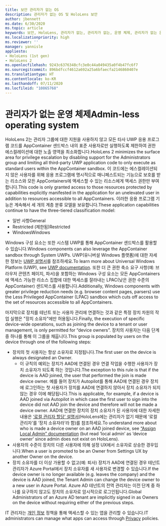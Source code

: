 ```yaml
---
title: 보안 관리자가 없는 OS
description: 관리자가 없는 OS 및 HoloLens 보안
author: jbennett
ms.date: 6/30/2020
ms.topic: article
keywords: 보안, HoloLens, 관리자가 없는, 관리자가 없는, 운영 체제, 관리자가 없는 운영 체제, 관리자 os, 관리자가 없는 os, HoloLens 2, HoloLens2 보안,
ms.localizationpriority: high
ms.reviewer: ''
manager: yannisle
appliesto:
- HoloLens (1st gen)
- HoloLens 2
ms.openlocfilehash: 9243c6376348cfc3e0c44a049435a0f4b47fc6f7
ms.sourcegitcommit: 896bdfccf4612a692a25a6bfaecfa2146860407e
ms.translationtype: HT
ms.contentlocale: ko-KR
ms.lasthandoff: 07/11/2020
ms.locfileid: "10865768"
---
```

# <span data-ttu-id="54249-104">관리자가 없는 운영 체제</span><span class="sxs-lookup"><span data-stu-id="54249-104">Admin-less operating system</span></span>

<span data-ttu-id="54249-105">HoloLens 2는 관리자 그룹에 대한 지원을 사용하지 않고 모든 타사 UWP 응용 프로그램 코드를 AppContainer 샌드박스 내의 표준 사용자로만 실행하도록 제한하여 권한 에스컬레이션에 대한 노출 영역을 최소화합니다.</span><span class="sxs-lookup"><span data-stu-id="54249-105">HoloLens 2 minimizes the surface area for privilege escalation by disabling support for the Administrators group and limiting all third-party UWP application code to only execute as standard users within the AppContainer sandbox.</span></span> <span data-ttu-id="54249-106">이 코드에는 에스컬레이션되지 않은 사용자를 위해 응용 프로그램에 명시적으로 매니페스트되는 기능으로 보호를 받는 리소스와 모든 AppContainers에 액세스할 수 있는 리소스에게 액세스 권한만 부여합니다.</span><span class="sxs-lookup"><span data-stu-id="54249-106">This code is only granted access to those resources protected by capabilities explicitly manifested in the application for an unelevated user in addition to resources accessible to all AppContainers.</span></span>
<span data-ttu-id="54249-107">이러한 응용 프로그램 기능은 계속해서 세 개의 계층 분류 모델을 보유합니다.</span><span class="sxs-lookup"><span data-stu-id="54249-107">These application capabilities continue to have the three-tiered classification model:</span></span>
  * <span data-ttu-id="54249-108">일반 사항</span><span class="sxs-lookup"><span data-stu-id="54249-108">General</span></span>
  * <span data-ttu-id="54249-109">Restricted (제한됨)</span><span class="sxs-lookup"><span data-stu-id="54249-109">Restricted</span></span>
  * <span data-ttu-id="54249-110">Windows</span><span class="sxs-lookup"><span data-stu-id="54249-110">Windows</span></span>

<span data-ttu-id="54249-111">Windows 구성 요소는 또한 시스템 UWP를 통해 AppContainer 샌드박스를 활용할 수 있습니다.</span><span class="sxs-lookup"><span data-stu-id="54249-111">Windows components can also leverage the AppContainer sandbox through System UWPs.</span></span> <span data-ttu-id="54249-112">UWP(유니버설 Windows 플랫폼)에 대한 자세한 정보는 [UWP 설명서](https://docs.microsoft.com/windows/uwp/)를 참조하세요.</span><span class="sxs-lookup"><span data-stu-id="54249-112">To learn more about Universal Windows Platform (UWP), see [UWP documentation](https://docs.microsoft.com/windows/uwp/).</span></span> <span data-ttu-id="54249-113">또한 더 큰 권한 축소 요구 사항(예: 브라우저 콘텐츠 페이지, 파서)을 포함하는 Windows 구성 요소는 모든 AppContainers에 액세스 가능한 리소스 집합에 대한 액세스를 잘라내는 LPAC(낮은 권한 수준의 AppContainer) 샌드박스를 사용합니다.</span><span class="sxs-lookup"><span data-stu-id="54249-113">Additionally, Windows components with greater privilege reduction needs (e.g. browser content pages, parsers) use the Less Privileged AppContainer (LPAC) sandbox which cuts off access to the set of resources accessible to all AppContainers.</span></span>

<span data-ttu-id="54249-114">마지막으로 장치를 테넌트 또는 사용자 관리에 연결하는 것과 같은 특정 장치 차원의 작업 실행은 "장치 소유자"에만 허용됩니다.</span><span class="sxs-lookup"><span data-stu-id="54249-114">Finally, the execution of specific device-wide operations, such as joining the device to a tenant or user management, is only permitted for “device owners”.</span></span> <span data-ttu-id="54249-115">장치의 사용자는 다음 단계 중 하나를 통해 이 그룹을 채웁니다.</span><span class="sxs-lookup"><span data-stu-id="54249-115">This group is populated by users on the device through one of the following steps:</span></span>
  * <span data-ttu-id="54249-116">장치의 첫 사용자는 항상 소유자로 지정됩니다.</span><span class="sxs-lookup"><span data-stu-id="54249-116">The first user on the device is always designated an Owner.</span></span> 
    * <span data-ttu-id="54249-117">이 규칙의 예외는 장치가 AAD에 연결된 경우 연결 작업을 수행한 사용자가 장치 소유자가 되도록 하는 것입니다.</span><span class="sxs-lookup"><span data-stu-id="54249-117">The exception to this rule is that if the device is AAD joined, the user that performed the join is made device owner.</span></span> <span data-ttu-id="54249-118">예를 들어 장치가 Autopilot를 통해 AAD에 연결된 경우 장치에 로그인하는 첫 사용자가 장치를 AAD에 연결하지 않아서 장치 소유자가 되지 않는 경우 이에 해당됩니다.</span><span class="sxs-lookup"><span data-stu-id="54249-118">This is applicable, for example, if a device is AAD joined via Autopilot in which case the first user to sign into the device did not AAD join the device and therefore will not be made a device owner.</span></span> <span data-ttu-id="54249-119">AAD에 연결한 장치의 장치 소유자가 된 사용자에 대한 자세한 내용은 [‘로컬 관리자 할당’ 설명서](https://docs.microsoft.com/azure/active-directory/devices/assign-local-admin)(HoloLens에는 관리자가 없기 때문에 ‘로컬 관리자’를 ‘장치 소유자라’라 함)를 참조하세요.</span><span class="sxs-lookup"><span data-stu-id="54249-119">To understand more about who is made a device owner on an AAD joined device, see [“Assign Local Admin” documentation](https://docs.microsoft.com/azure/active-directory/devices/assign-local-admin) (but read ‘local admin’ as ‘device owner’ since admin does not exist on HoloLens).</span></span>
  * <span data-ttu-id="54249-120">사용자의 수준이 장치의 다른 사용자에 의해 설정 UX에서 소유자로 상승한 경우입니다.</span><span class="sxs-lookup"><span data-stu-id="54249-120">When a user is promoted to be an Owner from Settings UX by another Owner on the device.</span></span>
  * <span data-ttu-id="54249-121">장치 소유자를 더 이상 가용할 수 없고(예: 퇴사) 장치가 AAD에 연결된 경우 테넌트 관리자가 Azure Portal에서 장치 소유자를 새 사용자로 변경할 수 있습니다.</span><span class="sxs-lookup"><span data-stu-id="54249-121">If the device owner is no longer available (e.g. leaves the company) and the device is AAD joined, the Tenant Admin can change the device owner to a new user in Azure Portal.</span></span>
<span data-ttu-id="54249-122">Azure AD 테넌트의 전역 관리자는 이전 단계 중 하나를 요구하지 않고도 장치의 소유자로 암시적으로 로그인됩니다.</span><span class="sxs-lookup"><span data-stu-id="54249-122">Global Administrators of an Azure AD tenant are implicitly signed in as Owners on the device without requiring either of the previous steps.</span></span> 

<span data-ttu-id="54249-123">IT 관리자는 [개인 정보](https://docs.microsoft.com/windows/client-management/mdm/policy-csp-privacy) 정책을 통해 액세스할 수 있는 앱을 관리할 수 있습니다.</span><span class="sxs-lookup"><span data-stu-id="54249-123">IT administrators can manage what apps can access through [Privacy](https://docs.microsoft.com/windows/client-management/mdm/policy-csp-privacy) policies.</span></span> 
